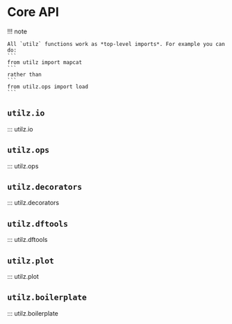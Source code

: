 # Core API

!!! note

    All `utilz` functions work as *top-level imports*. For example you can do:
    ```
    from utilz import mapcat 
    ```
    rather than 
    ```
    from utilz.ops import load
    ```

## `utilz.io` 

::: utilz.io

## `utilz.ops` 

::: utilz.ops

## `utilz.decorators` 

::: utilz.decorators

## `utilz.dftools` 

::: utilz.dftools

## `utilz.plot` 

::: utilz.plot

## `utilz.boilerplate` 

::: utilz.boilerplate